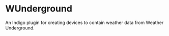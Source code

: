 # WUnderground

An Indigo plugin for creating devices to contain weather data from Weather Underground.

